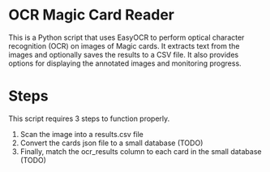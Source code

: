# OCR Magic Card Reader
This is a Python script that uses EasyOCR to perform optical character recognition (OCR) on images of Magic cards. It extracts text from the images and optionally saves the results to a CSV file. It also provides options for displaying the annotated images and monitoring progress.
# Steps
This script requires 3 steps to function properly.

  1. Scan the image into a results.csv file
  2. Convert the cards json file to a small database (TODO)
  3. Finally, match the ocr_results column to each card in the small database (TODO)

